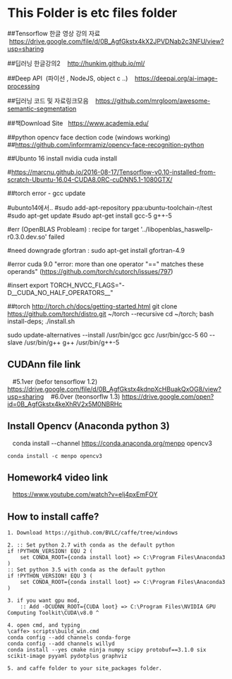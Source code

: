 # This Folder is etc files folder

##Tensorflow 한글 영상 강의 자료
    https://drive.google.com/file/d/0B_AgfGkstx4kX2JPVDNab2c3NFU/view?usp=sharing

##딥러닝 한글강의2
    http://hunkim.github.io/ml/

##Deep API  (파이선 , NodeJS, object c ..)
    https://deepai.org/ai-image-processing
     

##딥러닝 코드 및 자료링크모음
    https://github.com/mrgloom/awesome-semantic-segmentation

##책Download Site
   https://www.academia.edu/
   
##python opencv face dection code (windows working)
   ##https://github.com/informramiz/opencv-face-recognition-python
   
   
##Ubunto 16 install nvidia cuda install

  #https://marcnu.github.io/2016-08-17/Tensorflow-v0.10-installed-from-scratch-Ubuntu-16.04-CUDA8.0RC-cuDNN5.1-1080GTX/
  
##torch error - gcc update

   #ubunto14에서..
   #sudo add-apt-repository ppa:ubuntu-toolchain-r/test
   #sudo apt-get update
   #sudo apt-get install gcc-5 g++-5
   
#err (OpenBLAS Probleam) : recipe for target '../libopenblas_haswellp-r0.3.0.dev.so' failed

  #need downgrade gfortran : sudo apt-get install gfortran-4.9
   
#error  cuda 9.0 "error: more than one operator "==" matches these operands" (https://github.com/torch/cutorch/issues/797)

   #insert export TORCH_NVCC_FLAGS="-D__CUDA_NO_HALF_OPERATORS__"
   
##torch
  http://torch.ch/docs/getting-started.html
  git clone https://github.com/torch/distro.git ~/torch --recursive
  cd ~/torch; bash install-deps;
  ./install.sh
  

sudo update-alternatives --install /usr/bin/gcc gcc /usr/bin/gcc-5 60 --slave /usr/bin/g++ g++ /usr/bin/g++-5

## CUDAnn file link    
    #5.1ver (befor tensorflow 1.2) https://drive.google.com/file/d/0B_AgfGkstx4kdnpXcHBuakQxOG8/view?usp=sharing
    #6.0ver (teonsorflw 1.3) https://drive.google.com/open?id=0B_AgfGkstx4keXhRV2x5M0NBRHc

## Install Opencv (Anaconda python 3)
    
    conda install --channel https://conda.anaconda.org/menpo opencv3
    
    
    conda install -c menpo opencv3

## Homework4 video link
    
    https://www.youtube.com/watch?v=elj4pxEmFOY


## How to install caffe?

    1. Download https://github.com/BVLC/caffe/tree/windows
    
    2. :: Set python 2.7 with conda as the default python
    if !PYTHON_VERSION! EQU 2 (
        set CONDA_ROOT={conda install loot} => C:\Program Files\Anaconda3
    )
    :: Set python 3.5 with conda as the default python
    if !PYTHON_VERSION! EQU 3 (
        set CONDA_ROOT={conda install loot} => C:\Program Files\Anaconda3
    )

    3. if you want gpu mod, 
        :: Add -DCUDNN_ROOT={CUDA loot} => C:\Program Files\NVIDIA GPU Computing Toolkit\CUDA\v8.0 ^
        
    4. open cmd, and typing
    \caffe> scripts\build_win.cmd
    conda config --add channels conda-forge
    conda config --add channels willyd
    conda install --yes cmake ninja numpy scipy protobuf==3.1.0 six scikit-image pyyaml pydotplus graphviz
    
    5. and caffe folder to your site_packages folder.
